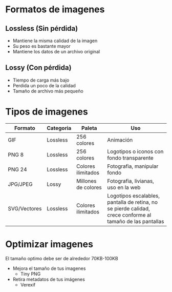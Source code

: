# Formatos de imagenes

## Lossless (Sin pérdida)
- Mantiene la misma calidad de la imagen
- Su peso es bastante mayor
- Mantiene los datos de un archivo original

## Lossy (Con pérdida)
- Tiempo de carga más bajo
- Perdida un poco de la calidad
- Tamaño de archivo más pequeño


# Tipos de imagenes
|Formato|Categoria|Paleta|Uso|
|-------|---------|------|---|
|GIF|Lossless|256 colores|Animación|
|PNG 8|Lossless|256 colores|Logotipos o iconos con fondo transparente|
|PNG 24|Lossless|Colores ilimitados|Fotografia, manipular fondo|
|JPG/JPEG|Lossy|Millones de colores|Fotografia, livianas, uso en la web|
|SVG/Vectores|Lossless|Colores ilimitados|Logotipos escalables, pantalla de retina, no se pierde calidad, crece conforme al tamaño de las pantallas|

# Optimizar imagenes
El tamaño optimo debe ser de alrededor 70KB-100KB
- Mejora el tamaño de tus imagenes
  - Tiny PNG
- Retira metadatos de tus imágenes
  - Verexif